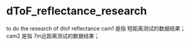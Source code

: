 # dToF_reflectance_research
to do the research of dtof reflectance
cam1 是指 短距离测试的数据结果；
cam2 是指 7m远距离测试的数据结果；

